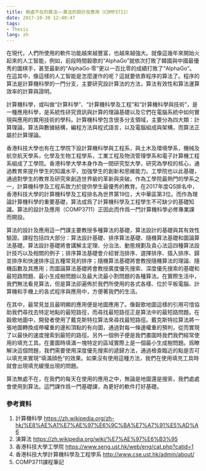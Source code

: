 ```yaml
---
title: 無處不在的算法——算法的設計及應用（COMP3711）
date: 2017-10-30 12:40:47
tags:
- Thesis
lang: zh
---
```



在現代，人們所使用的軟件功能越來越豐富，也越來越強大。就像這幾年來開始火起來的人工智能，例如，前段時間穀歌的“AlphaGo”就依次打敗了韓國與中國最優秀的圍棋手，甚至最新的“AlphaGo·零”更以一百比零的成績打敗了“AlphaGo”。在這其中，像這樣的人工智能是怎麼運作的呢？這就要依靠程序的算法了。程序的算法是計算機科學的一門分支，主要研究設計算法的方法，算法有效性和算法運算效率的計算與證明。
<!--more-->
計算機科學，或叫做“計算科學”、“計算機科學及工程”和“計算機科學與技術”，是一種應用科學，是系統性研究資訊與計算的理論基礎以及它們在電腦系統中如何實現與應用的實用技術的學科。計算機科學包含很多分支領域，主要分為四大類：計算理論，算法與數據結構，編程方法與程式語言，以及電腦組成與架構，而算法正屬於計算理論。

香港科技大學也有在工學院下設計算機科學與工程系，與土木及環境學系，機械及航空航天學系，化學及生物工程學系，工業工程及物流管理學系和電子計算機工程系組成了工學院。香港科學大學本身作為一間研究型大學，研究為學校的核心，通過教育來提升學生的知識水平，加強學生的創新和思維能力。工學院也以此基礎，通過對學生的教育及研究來創造世界級的革新與突破。作為工學院最熱門的學系之一，計算機科學及工程系致力於提供學生最優秀的教育。在2017年度QS排名中，香港科技大學的計算機科學及工程排名為世界第19位，大中華區第3位。而作為理論計算機科學的重要基礎，算法成爲了計算機科學及工程學生不可缺少的基礎知識。算法的設計及應用（COMP3711）正因此而作爲一門計算機科學必修專業課而開設。

算法的設計及應用這一門課主要教授多種算法的基礎，算法設計的基礎與其有效性驗證。課程包括四大部分：算法設計基礎、排序算法基礎、隨機算法基礎和圖論算法基礎。算法設計基礎將會講解主定理、分治法、動態規劃及貪心法這四種算法設計技巧以及相關的例子；排序算法基礎會介紹冒泡排序、選擇排序、插入排序、歸並排序和快速排序這五種常見的排序；隨機算法基礎將會教授隨機算法的理論、隨機函數及其應用；而圖論算法基礎將會教授廣度優先搜索、深度優先搜索的基礎和最短路問題、最小生成樹問題以及最大流最小割問題的各種算法。在實際生活中，我們無法看見算法，但是算法卻遍佈於我們所使用的各式各樣、位於平板電腦、計算機和手機上的各式程序與應用中，方便著我們的生活。

在其中，最常見並且最明顯的應用便是地圖應用了。像穀歌地圖這樣的引用可惜協助我們尋找去特定地點的最短路徑，而尋找最短路徑正是算法中的最短路問題。在穀歌地圖中，開發者使用了戴克斯特拉算法來尋找最短路徑。戴克斯特拉算法將一張地圖轉換成帶權重的邊和頂點的有向圖，通過對每一條邊權重的預判，從而實現了以最快的速度搜索到最短的路徑。另外一個例子便是我們畫圖時我們我們經常使用的填充工具。在畫圖時填滿一塊特定的區域實際上是一個最小生成樹問題。爲瞭解決這個問題，我們需要使用深度優先搜索的遞歸方法，通過檢查臨近的點是否可以填充來實現“填滿顔色“的效果。如果沒有使用這種方法，我們在使用填充工具時就會出現填充緩慢出現的問題。

算法無處不在，在我們的每天在使用的應用之中，無論是地圖還是搜索，我們處處會使用到算法。這門課作爲一門基礎課，為更好的軟件打好基礎。


### 參考資料

1.  計算機科學
    <https://zh.wikipedia.org/zh-hk/%E8%AE%A1%E7%AE%97%E6%9C%BA%E7%A7%91%E5%AD%A6>
2.  演算法
    <https://zh.wikipedia.org/wiki/%E7%AE%97%E6%B3%95>
3.  香港科技大學工學院
    <https://www.seng.ust.hk/web/eng/cat.php?catid=1>
4.  香港科技大學計算機科學及工程學系
    <http://www.cse.ust.hk/admin/about/>
5.  COMP3711課程筆記